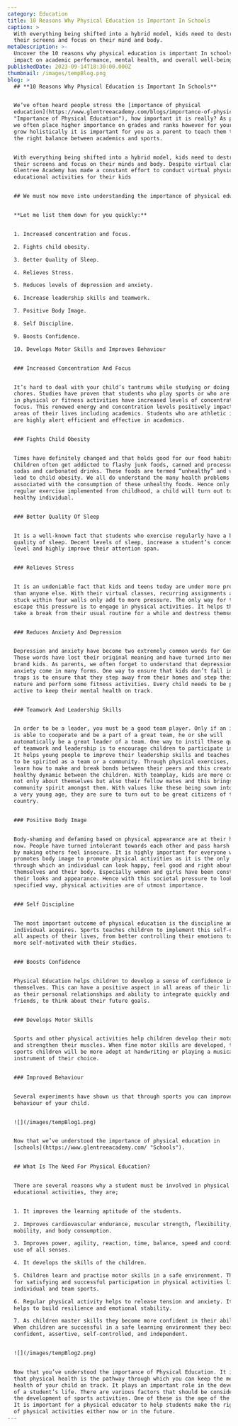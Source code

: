 ```yaml
---
category: Education
title: 10 Reasons Why Physical Education is Important In Schools
caption: >
  With everything being shifted into a hybrid model, kids need to destress from
  their screens and focus on their mind and body.
metaDescription: >-
  Uncover the 10 reasons why physical education is important In schools that
  impact on academic performance, mental health, and overall well-being.
publishedDate: 2023-09-14T18:30:00.000Z
thumbnail: /images/tempBlog.png
blog: >
  ## **10 Reasons Why Physical Education is Important In Schools**


  We’ve often heard people stress the [importance of physical
  education](https://www.glentreeacademy.com/blogs/importance-of-physical-education
  "Importance of Physical Education"), how important it is really? As parents,
  we often place higher importance on grades and ranks however for your child to
  grow holistically it is important for you as a parent to teach them to have
  the right balance between academics and sports.


  With everything being shifted into a hybrid model, kids need to destress from
  their screens and focus on their minds and body. Despite virtual classes,
  Glentree Academy has made a constant effort to conduct virtual physical
  educational activities for their kids


  ## We must now move into understanding the importance of physical education


  **Let me list them down for you quickly:**


  1. Increased concentration and focus.

  2. Fights child obesity.

  3. Better Quality of Sleep.

  4. Relieves Stress.

  5. Reduces levels of depression and anxiety.

  6. Increase leadership skills and teamwork.

  7. Positive Body Image.

  8. Self Discipline.

  9. Boosts Confidence.

  10. Develops Motor Skills and Improves Behaviour


  ### Increased Concentration And Focus


  It’s hard to deal with your child’s tantrums while studying or doing any other
  chores. Studies have proven that students who play sports or who are involved
  in physical or fitness activities have increased levels of concentration and
  focus. This renewed energy and concentration levels positively impact all
  areas of their lives including academics. Students who are athletic in nature
  are highly alert efficient and effective in academics.


  ### Fights Child Obesity


  Times have definitely changed and that holds good for our food habits too.
  Children often get addicted to flashy junk foods, canned and processed foods,
  sodas and carbonated drinks. These foods are termed “unhealthy” and ultimately
  lead to child obesity. We all do understand the many health problems that are
  associated with the consumption of these unhealthy foods. Hence only with
  regular exercise implemented from childhood, a child will turn out to be a
  healthy individual.


  ### Better Quality Of Sleep


  It is a well-known fact that students who exercise regularly have a better
  quality of sleep. Decent levels of sleep, increase a student’s concentration
  level and highly improve their attention span.


  ### Relieves Stress


  It is an undeniable fact that kids and teens today are under more pressure
  than anyone else. With their virtual classes, recurring assignments and being
  stuck within four walls only add to more pressure. The only way for them to
  escape this pressure is to engage in physical activities. It helps them to
  take a break from their usual routine for a while and destress themselves.


  ### Reduces Anxiety And Depression


  Depression and anxiety have become two extremely common words for Gen-Z kids.
  These words have lost their original meaning and have turned into mere tags to
  brand kids. As parents, we often forget to understand that depression and
  anxiety come in many forms. One way to ensure that kids don’t fall into these
  traps is to ensure that they step away from their homes and step their foot in
  nature and perform some fitness activities. Every child needs to be physically
  active to keep their mental health on track.


  ### Teamwork And Leadership Skills


  In order to be a leader, you must be a good team player. Only if an individual
  is able to cooperate and be a part of a great team, he or she will
  automatically be a great leader of a team. One way to instil these qualities
  of teamwork and leadership is to encourage children to participate in sports.
  It helps young people to improve their leadership skills and teaches them how
  to be spirited as a team or a community. Through physical exercises, students
  learn how to make and break bonds between their peers and this creates a
  healthy dynamic between the children. With teamplay, kids are more concerned
  not only about themselves but also their fellow mates and this brings about a
  community spirit amongst them. With values like these being sown into them at
  a very young age, they are sure to turn out to be great citizens of the
  country.


  ### Positive Body Image


  Body-shaming and defaming based on physical appearance are at their highest
  now. People have turned intolerant towards each other and pass harsh comments
  by making others feel insecure. It is highly important for everyone who
  promotes body image to promote physical activities as it is the only way
  through which an individual can look happy, feel good and right about
  themselves and their body. Especially women and girls have been constantly for
  their looks and appearance. Hence with this societal pressure to look in a
  specified way, physical activities are of utmost importance.


  ### Self Discipline


  The most important outcome of physical education is the discipline an
  individual acquires. Sports teaches children to implement this self-control in
  all aspects of their lives, from better controlling their emotions to being
  more self-motivated with their studies.


  ### Boosts Confidence


  Physical Education helps children to develop a sense of confidence in
  themselves. This can have a positive aspect in all areas of their life, such
  as their personal relationships and ability to integrate quickly and make
  friends, to think about their future goals.


  ### Develops Motor Skills


  Sports and other physical activities help children develop their motor skills
  and strengthen their muscles. When fine motor skills are developed, through
  sports children will be more adept at handwriting or playing a musical
  instrument of their choice.


  ### Improved Behaviour


  Several experiments have shown us that through sports you can improve the
  behaviour of your child.


  ![](/images/tempBlog1.png)


  Now that we’ve understood the importance of physical education in
  [schools](https://www.glentreeacademy.com/ "Schools").


  ## What Is The Need For Physical Education?


  There are several reasons why a student must be involved in physical
  educational activities, they are;


  1. It improves the learning aptitude of the students.

  2. Improves cardiovascular endurance, muscular strength, flexibility,
  mobility, and body consumption.

  3. Improves power, agility, reaction, time, balance, speed and coordination by
  use of all senses.

  4. It develops the skills of the children.

  5. Children learn and practise motor skills in a safe environment. This allows
  for satisfying and successful participation in physical activities like
  individual and team sports.

  6. Regular physical activity helps to release tension and anxiety. It also
  helps to build resilience and emotional stability.

  7. As children master skills they become more confident in their abilities.
  When children are successful in a safe learning environment they become more
  confident, assertive, self-controlled, and independent.


  ![](/images/tempBlog2.png)


  Now that you’ve understood the importance of Physical Education. It is clear
  that physical health is the pathway through which you can keep the mental
  health of your child on track. It plays an important role in the development
  of a student’s life. There are various factors that should be considered in
  the development of sports activities. One of these is the age of the student.
  It is important for a physical educator to help students make the right choice
  of physical activities either now or in the future.
---
```


